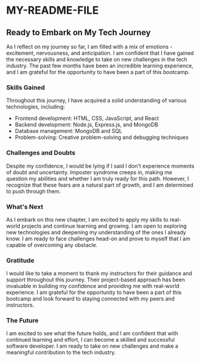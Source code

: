 ﻿# MY-README-FILE

## Ready to Embark on My Tech Journey

As I reflect on my journey so far, I am filled with a mix of emotions - excitement, nervousness, and anticipation. I am confident that I have gained the necessary skills and knowledge to take on new challenges in the tech industry. The past few months have been an incredible learning experience, and I am grateful for the opportunity to have been a part of this bootcamp.

### Skills Gained

Throughout this journey, I have acquired a solid understanding of various technologies, including:

* Frontend development: HTML, CSS, JavaScript, and React
* Backend development: Node.js, Express.js, and MongoDB
* Database management: MongoDB and SQL
* Problem-solving: Creative problem-solving and debugging techniques

### Challenges and Doubts

Despite my confidence, I would be lying if I said I don't experience moments of doubt and uncertainty. Imposter syndrome creeps in, making me question my abilities and whether I am truly ready for this path. However, I recognize that these fears are a natural part of growth, and I am determined to push through them.

### What's Next

As I embark on this new chapter, I am excited to apply my skills to real-world projects and continue learning and growing. I am open to exploring new technologies and deepening my understanding of the ones I already know. I am ready to face challenges head-on and prove to myself that I am capable of overcoming any obstacle.

### Gratitude

I would like to take a moment to thank my instructors for their guidance and support throughout this journey. Their project-based approach has been invaluable in building my confidence and providing me with real-world experience. I am grateful for the opportunity to have been a part of this bootcamp and look forward to staying connected with my peers and instructors.

### The Future

I am excited to see what the future holds, and I am confident that with continued learning and effort, I can become a skilled and successful software developer. I am ready to take on new challenges and make a meaningful contribution to the tech industry.
